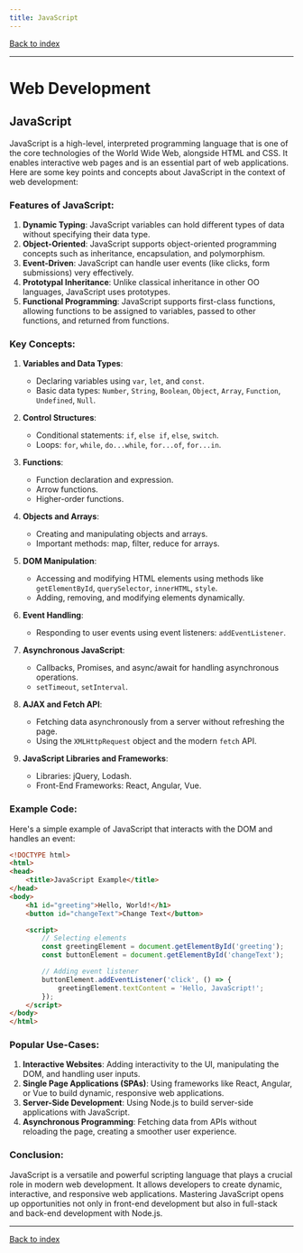 ```yaml
---
title: JavaScript
---
```


[Back to index](index.html)

---
# Web Development
## JavaScript

JavaScript is a high-level, interpreted programming language that is one of the core technologies of the World Wide Web, alongside HTML and CSS. It enables interactive web pages and is an essential part of web applications. Here are some key points and concepts about JavaScript in the context of web development:

### Features of JavaScript:
1. **Dynamic Typing**: JavaScript variables can hold different types of data without specifying their data type.
2. **Object-Oriented**: JavaScript supports object-oriented programming concepts such as inheritance, encapsulation, and polymorphism.
3. **Event-Driven**: JavaScript can handle user events (like clicks, form submissions) very effectively.
4. **Prototypal Inheritance**: Unlike classical inheritance in other OO languages, JavaScript uses prototypes.
5. **Functional Programming**: JavaScript supports first-class functions, allowing functions to be assigned to variables, passed to other functions, and returned from functions.

### Key Concepts:

1. **Variables and Data Types**:
   - Declaring variables using `var`, `let`, and `const`.
   - Basic data types: `Number`, `String`, `Boolean`, `Object`, `Array`, `Function`, `Undefined`, `Null`.

2. **Control Structures**:
   - Conditional statements: `if`, `else if`, `else`, `switch`.
   - Loops: `for`, `while`, `do...while`, `for...of`, `for...in`.

3. **Functions**:
   - Function declaration and expression.
   - Arrow functions.
   - Higher-order functions.

4. **Objects and Arrays**:
   - Creating and manipulating objects and arrays.
   - Important methods: map, filter, reduce for arrays.

5. **DOM Manipulation**:
   - Accessing and modifying HTML elements using methods like `getElementById`, `querySelector`, `innerHTML`, `style`.
   - Adding, removing, and modifying elements dynamically.

6. **Event Handling**:
   - Responding to user events using event listeners: `addEventListener`.

7. **Asynchronous JavaScript**:
   - Callbacks, Promises, and async/await for handling asynchronous operations.
   - `setTimeout`, `setInterval`.

8. **AJAX and Fetch API**:
   - Fetching data asynchronously from a server without refreshing the page.
   - Using the `XMLHttpRequest` object and the modern `fetch` API.

9. **JavaScript Libraries and Frameworks**:
   - Libraries: jQuery, Lodash.
   - Front-End Frameworks: React, Angular, Vue.

### Example Code:
Here's a simple example of JavaScript that interacts with the DOM and handles an event:
```html
<!DOCTYPE html>
<html>
<head>
    <title>JavaScript Example</title>
</head>
<body>
    <h1 id="greeting">Hello, World!</h1>
    <button id="changeText">Change Text</button>

    <script>
        // Selecting elements
        const greetingElement = document.getElementById('greeting');
        const buttonElement = document.getElementById('changeText');

        // Adding event listener
        buttonElement.addEventListener('click', () => {
            greetingElement.textContent = 'Hello, JavaScript!';
        });
    </script>
</body>
</html>
```

### Popular Use-Cases:
1. **Interactive Websites**: Adding interactivity to the UI, manipulating the DOM, and handling user inputs.
2. **Single Page Applications (SPAs)**: Using frameworks like React, Angular, or Vue to build dynamic, responsive web applications.
3. **Server-Side Development**: Using Node.js to build server-side applications with JavaScript.
4. **Asynchronous Programming**: Fetching data from APIs without reloading the page, creating a smoother user experience.

### Conclusion:
JavaScript is a versatile and powerful scripting language that plays a crucial role in modern web development. It allows developers to create dynamic, interactive, and responsive web applications. Mastering JavaScript opens up opportunities not only in front-end development but also in full-stack and back-end development with Node.js.

---
[Back to index](index.html)
